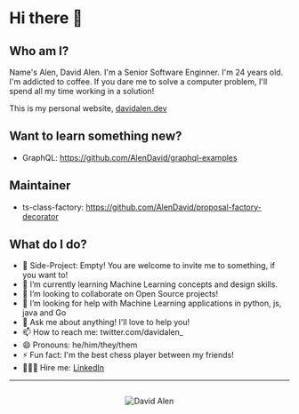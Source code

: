 # Hi there 👋

## Who am I?

Name's Alen, David Alen. I'm a Senior Software Enginner. I'm 24 years old. I'm addicted to coffee. If you dare me to solve a computer problem, I'll spend all my time working in a solution!

This is my personal website, [davidalen.dev](https://www.davidalen.dev/)

## Want to learn something new?

- GraphQL: https://github.com/AlenDavid/graphql-examples

## Maintainer

- ts-class-factory: https://github.com/AlenDavid/proposal-factory-decorator

## What do I do?

- 🔭  Side-Project: Empty! You are welcome to invite me to something, if you want to!
- 🌱  I’m currently learning Machine Learning concepts and design skills.
- 👯  I’m looking to collaborate on Open Source projects!
- 🤔  I’m looking for help with Machine Learning applications in python, js, java and Go
- 💬  Ask me about anything! I'll love to help you!
- 📫  How to reach me: twitter.com/davidalen_
- 😄  Pronouns: he/him/they/them
- ⚡  Fun fact: I'm the best chess player between my friends!
- 🧑🏻‍💻 Hire me: [LinkedIn](https://linkedin.com/in/david-alen)

---

<div style="display: flex; align-items: center; justify-content: center;">

![David Alen](https://github-readme-stats.vercel.app/api?username=alendavid&show_icons=true&theme=onedark)

</div>

